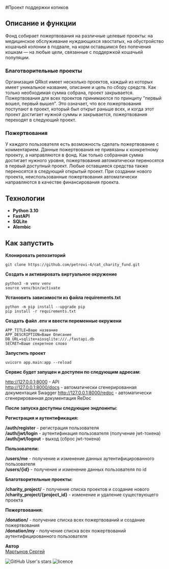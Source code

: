 #Проект поддержки котиков
## Описание и функции
Фонд собирает пожертвования на различные целевые проекты: на медицинское обслуживание нуждающихся хвостатых, на обустройство кошачьей колонии в подвале, на корм оставшимся без попечения кошкам — на любые цели, связанные с поддержкой кошачьей популяции.

### Благотворительные проекты  
Организация QRkot имеет несколько проектов, каждый из которых имеет уникальное название, описание и цель по сбору средств. Как только необходимая сумма собрана, проект закрывается. Пожертвования для всех проектов принимаются по принципу "первый вошел, первый вышел". Это означает, что все пожертвования поступают в проект, который был открыт раньше всех, и когда этот проект достигает нужной суммы и закрывается, пожертвования переходят в следующий проект.

### Пожертвования  
У каждого пользователя есть возможность сделать пожертвование с комментарием. Данные пожертвования не привязаны к конкретному проекту, а направляются в фонд. Как только собранная сумма достигает нужного уровня, пожертвования автоматически переносятся в первый доступный проект. Любые оставшиеся средства также переносятся в следующий открытый проект. При создании нового проекта, неиспользованные пожертвования автоматически направляются в качестве финансирования проекта.

## Технологии  
* **Python 3.10**
* **FastAPI**
* **SQLite**
* **Alembic**

## Как запустить
**Клонировать репозиторий**

```
git clone https://github.com/petrovi-4/cat_charity_fund.git
```
**Создать и активировать виртуальное окружение**

```
python3 -m venv venv
source venv/bin/activate
```
**Установить зависимости из файла requirements.txt**

```
python -m pip install --upgrade pip
pip install -r requirements.txt
```
**Создать файл .env и ввести переменные окружени**

```
APP_TITLE=Ваше название
APP_DESCRIPTION=Ваше Описание
DB_URL=sqlite+aiosqlite:///./fastapi.db
SECRET=Ваше секретное слово
```
**Запустить проект**

```
uvicorn app.main:app --reload
```
**Сервис будет запущен и доступен по следующим адресам:**

http://127.0.0.1:8000 - API  
http://127.0.0.1:8000/docs - автоматически сгенерированная документация Swagger
http://127.0.0.1:8000/redoc - автоматически сгенерированная документация ReDoc

**После запуска доступны следующие эндпоинты:**

**Регистрация и аутентификация:**  

**/auth/register** - регистрация пользователя  
**/auth/jwt/login** - аутентификация пользователя (получение jwt-токена)  
**/auth/jwt/logout** - выход (сброс jwt-токена) 
 
**Пользователи:**  

**/users/me** - получение и изменение данных аутентифицированного пользователя  
**/users/{id}** - получение и изменение данных пользователя по id  

**Благотворительные проекты:**

**/charity_project/** - получение списка проектов и создание нового  
**/charity\_project/{project\_id}** - изменение и удаление существующего проекта  

**Пожертвования:** 

**/donation/** - получение списка всех пожертвований и создание пожертвования  
**/donation/my** - получение списка всех пожертвований аутентифицированного пользователя  

**Автор**  
[Мартынов Сергей](https://github.com/petrovi-4)

![GitHub User's stars](https://img.shields.io/github/stars/petrovi-4?label=Stars&style=social)
![licence](https://img.shields.io/badge/licence-GPL--3.0-green)
